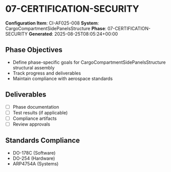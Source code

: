 # 07-CERTIFICATION-SECURITY

**Configuration Item**: CI-AF025-008
**System**: CargoCompartmentSidePanelsStructure
**Phase**: 07-CERTIFICATION-SECURITY
**Generated**: 2025-08-25T08:05:24+00:00

## Phase Objectives
- Define phase-specific goals for CargoCompartmentSidePanelsStructure structural assembly
- Track progress and deliverables
- Maintain compliance with aerospace standards

## Deliverables
- [ ] Phase documentation
- [ ] Test results (if applicable)
- [ ] Compliance artifacts
- [ ] Review approvals

## Standards Compliance
- DO-178C (Software)
- DO-254 (Hardware)
- ARP4754A (Systems)

